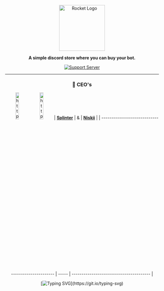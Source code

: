 <div align="center">
  <a href="https://discord.gg/hmptMArghm" target="_blank"
    ><img src="https://i.imgur.com/zRk4C7b.png" alt="Rocket Logo" height="150"
  /></a>

**A simple discord store where you can buy your bot.** 

[![Support Server](https://discord.com/api/guilds/958770825522217110/embed.png?style=banner2)](https://discord.gg/hmptMArghm)

  <hr />
  <div>
    <h3>👑 CEO's</h3>

<img alt="https://github.com/zSpl1nterUS" src="https://images.weserv.nl/?url=avatars.githubusercontent.com/u/43508512?v=4&h=128&w=128&fit=cover&mask=circle&maxage=7d" alt="https://github.com/zSpl1nterUS" width="15%" /> <img alt="https://github.com/Niskii3" src="https://images.weserv.nl/?url=avatars.githubusercontent.com/u/93174021?v=4&h=128&w=128&fit=cover&mask=circle&maxage=7d" alt="https://github.com/Niskii3" width="15%" />
| **[Splinter](https://github.com/zSpl1nterUS)** |   &  | **[Niskii](https://github.com/Niskii3)** |
| --------------------------------------------------- | ----- | ---------------------------------------- |

  </div>

  [![Typing
  SVG](https://readme-typing-svg.herokuapp.com?color=86deff&lines=+The+sky+isn't+the+limit.+Go+beyond.)](https://git.io/typing-svg)
</div>


